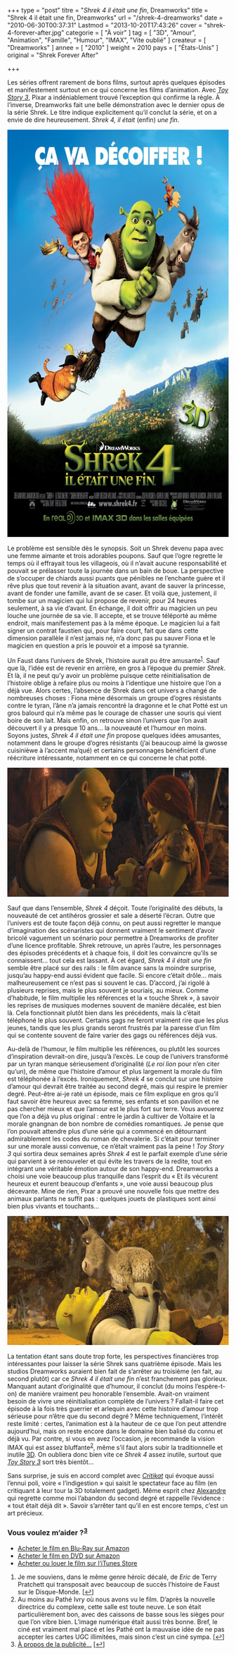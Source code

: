 +++
type = "post"
titre = "<em>Shrek 4 il était une fin</em>, Dreamworks"
title = "Shrek 4 il était une fin, Dreamworks"
url = "/shrek-4-dreamworks"
date = "2010-06-30T00:37:31"
Lastmod = "2013-10-20T17:43:26"
cover = "shrek-4-forever-after.jpg"
categorie = [ "À voir" ]
tag = [ "3D", "Amour", "Animation", "Famille", "Humour", "IMAX", "Vite oublié" ]
createur = [ "Dreamworks" ]
annee = [ "2010" ]
weight = 2010
pays = [ "États-Unis" ]
original = "Shrek Forever After"

+++

<p>Les séries offrent rarement de bons films, surtout après quelques épisodes et manifestement surtout en ce qui concerne les films d&rsquo;animation. Avec <em><a href="http://voiretmanger.fr/2010/06/25/toy-story-3-pixar/">Toy Story 3</a></em>, Pixar a indéniablement trouvé l&rsquo;exception qui confirme la règle. À l&rsquo;inverse, Dreamworks fait une belle démonstration avec le dernier opus de la série Shrek. Le titre indique explicitement qu&rsquo;il conclut la série, et on a envie de dire heureusement. <em>Shrek 4, il était</em> (enfin) <em>une fin</em>.</p>
<div style="text-align: center;"><a href="http://www.allocine.fr/film/fichefilm_gen_cfilm=57212.html" target="_blank"><img class="aligncenter" src="shrek-4-il-etait-une-fin.jpg" border="0" alt="shrek-4-il-etait-une-fin.jpg" width="690" height="925" /></a></div>
<p>Le problème est sensible dès le synopsis. Soit un Shrek devenu papa avec une femme aimante et trois adorables poupons. Sauf que l&rsquo;ogre regrette le temps où il effrayait tous les villageois, où il n&rsquo;avait aucune responsabilité et pouvait se prélasser toute la journée dans un bain de boue. La perspective de s&rsquo;occuper de chiards aussi puants que pénibles ne l&rsquo;enchante guère et il rêve plus que tout revenir à la situation avant, avant de sauver la princesse, avant de fonder une famille, avant de se caser. Et voilà que, justement, il tombe sur un magicien qui lui propose de revenir, pour 24 heures seulement, à sa vie d&rsquo;avant. En échange, il doit offrir au magicien un peu louche une journée de sa vie. Il accepte, et se trouve téléporté au même endroit, mais manifestement pas à la même époque. Le magicien lui a fait signer un contrat faustien qui, pour faire court, fait que dans cette dimension parallèle il n&rsquo;est jamais né, n&rsquo;a donc pas pu sauver Fiona et le magicien en question a pris le pouvoir et a imposé sa tyrannie.</p>
<p>Un Faust dans l&rsquo;univers de Shrek, l&rsquo;histoire aurait pu être amusante<sup><a href="#footnote_0_3559" id="identifier_0_3559" class="footnote-link footnote-identifier-link" title="Je me souviens, dans le m&ecirc;me genre h&eacute;ro&iuml;c d&eacute;cal&eacute;, de Eric de Terry Pratchett qui transposait avec beaucoup de succ&egrave;s l&rsquo;histoire de Faust sur le Disque-Monde.">1</a></sup>. Sauf que là, l&rsquo;idée est de revenir en arrière, en gros à l&rsquo;époque du premier <em>Shrek</em>. Et là, il ne peut qu&rsquo;y avoir un problème puisque cette réinitialisation de l&rsquo;histoire oblige à refaire plus ou moins à l&rsquo;identique une histoire que l&rsquo;on a déjà vue. Alors certes, l&rsquo;absence de Shrek dans cet univers a changé de nombreuses choses : Fiona mène désormais un groupe d&rsquo;ogres résistants contre le tyran, l&rsquo;âne n&rsquo;a jamais rencontré la dragonne et le chat Potté est un gros balourd qui n&rsquo;a même pas le courage de chasser une souris qui vient boire de son lait. Mais enfin, on retrouve sinon l&rsquo;univers que l&rsquo;on avait découvert il y a presque 10 ans… la nouveauté et l&rsquo;humour en moins. Soyons justes, <em>Shrek 4 il était une fin</em> propose quelques idées amusantes, notamment dans le groupe d&rsquo;ogres résistants (j&rsquo;ai beaucoup aimé la gwosse cuisinièwe à l&rsquo;accent ma&rsquo;qué) et certains personnages bénéficient d&rsquo;une réécriture intéressante, notamment en ce qui concerne le chat potté.</p>
<div style="text-align: center;"><img class="aligncenter" src="shrek-4-fiona1.jpg" border="0" alt="shrek-4-fiona.jpg" width="690" height="293" /></div>
<p>Sauf que dans l&rsquo;ensemble, <em>Shrek 4</em> déçoit. Toute l&rsquo;originalité des débuts, la nouveauté de cet antihéros grossier et sale a déserté l&rsquo;écran. Outre que l&rsquo;univers est de toute façon déjà connu, on peut aussi regretter le manque d&rsquo;imagination des scénaristes qui donnent vraiment le sentiment d&rsquo;avoir bricolé vaguement un scénario pour permettre à Dreamworks de profiter d&rsquo;une licence profitable. Shrek retrouve, un après l&rsquo;autre, les personnages des épisodes précédents et à chaque fois, il doit les convaincre qu&rsquo;ils se connaissent… tout cela est lassant. À cet égard, <em>Shrek 4 il était une fin</em> semble être placé sur des rails : le film avance sans la moindre surprise, jusqu&rsquo;au happy-end aussi évident que facile. Si encore c&rsquo;était drôle… mais malheureusement ce n&rsquo;est pas si souvent le cas. D&rsquo;accord, j&rsquo;ai rigolé à plusieurs reprises, mais le plus souvent je souriais, au mieux. Comme d&rsquo;habitude, le film multiplie les références et la &laquo;&nbsp;touche Shrek&nbsp;&raquo;, à savoir les reprises de musiques modernes souvent de manière décalée, est bien là. Cela fonctionnait plutôt bien dans les précédents, mais là c&rsquo;était téléphoné le plus souvent. Certains gags ne feront vraiment rire que les plus jeunes, tandis que les plus grands seront frustrés par la paresse d&rsquo;un film qui se contente souvent de faire varier des gags ou références déjà vus.</p>
<p>Au-delà de l&rsquo;humour, le film multiplie les références, ou plutôt les sources d&rsquo;inspiration devrait-on dire, jusqu&rsquo;à l&rsquo;excès. Le coup de l&rsquo;univers transformé par un tyran manque sérieusement d&rsquo;originalité (<em>Le roi lion</em> pour n&rsquo;en citer qu&rsquo;un), de même que l&rsquo;histoire d&rsquo;amour et plus largement la morale du film est téléphonée à l&rsquo;excès. Ironiquement, <em>Shrek 4</em> se conclut sur une histoire d&rsquo;amour qui devrait être traitée au second degré, mais qui respire le premier degré. Peut-être ai-je raté un épisode, mais ce film explique en gros qu&rsquo;il faut savoir être heureux avec sa femme, ses enfants et son pavillon et ne pas chercher mieux et que l&rsquo;amour est le plus fort sur terre. Vous avouerez que l&rsquo;on a déjà vu plus original : entre le jardin à cultiver de Voltaire et la morale gnangnan de bon nombre de comédies romantiques. Je pense que l&rsquo;on pouvait attendre plus d&rsquo;une série qui a commencé en détournant admirablement les codes du roman de chevalerie. Si c&rsquo;était pour terminer sur une morale aussi convenue, ce n&rsquo;était vraiment pas la peine ! <em>Toy Story 3</em> qui sortira deux semaines après <em>Shrek 4</em> est le parfait exemple d&rsquo;une série qui parvient à se renouveler et qui évite les travers de la redite, tout en intégrant une véritable émotion autour de son happy-end. Dreamworks a choisi une voie beaucoup plus tranquille dans l&rsquo;esprit du &laquo;&nbsp;Et ils vécurent heureux et eurent beaucoup d&rsquo;enfants&nbsp;&raquo;, une voie aussi beaucoup plus décevante. Mine de rien, Pixar a prouvé une nouvelle fois que mettre des animaux parlants ne suffit pas : quelques jouets de plastiques sont ainsi bien plus vivants et touchants…</p>
<div style="text-align: center;"><img class="aligncenter" src="shrek-4.jpg" border="0" alt="shrek-4.jpg" width="690" height="293" /></div>
<p>La tentation étant sans doute trop forte, les perspectives financières trop intéressantes pour laisser la série Shrek sans quatrième épisode. Mais les studios Dreamworks auraient bien fait de s&rsquo;arrêter au troisième (en fait, au second plutôt) car ce <em>Shrek 4 il était une fin</em> n&rsquo;est franchement pas glorieux. Manquant autant d&rsquo;originalité que d&rsquo;humour, il conclut (du moins l&rsquo;espère-t-on) de manière vraiment peu honorable l&rsquo;ensemble. Avait-on vraiment besoin de vivre une réinitialisation complète de l&rsquo;univers ? Fallait-il faire cet épisode à la fois très guerrier et arlequin avec cette histoire d&rsquo;amour trop sérieuse pour n&rsquo;être que du second degré ? Même techniquement, l&rsquo;intérêt reste limité : certes, l&rsquo;animation est à la hauteur de ce que l&rsquo;on peut attendre aujourd&rsquo;hui, mais on reste encore dans le domaine bien balisé du connu et déjà vu. Par contre, si vous en avez l&rsquo;occasion, je recommande la vision IMAX qui est assez bluffante<sup><a href="#footnote_1_3559" id="identifier_1_3559" class="footnote-link footnote-identifier-link" title="Au moins au Path&eacute; Ivry o&ugrave; nous avons vu le film. D&rsquo;apr&egrave;s la nouvelle directrice du complexe, cette salle est toute neuve. Le son &eacute;tait particuli&egrave;rement bon, avec des caissons de basse sous les si&egrave;ges pour que l&rsquo;on vibre bien. L&rsquo;image num&eacute;rique &eacute;tait aussi tr&egrave;s bonne. Bref, le cin&eacute; est vraiment mal plac&eacute; et les Path&eacute; ont la mauvaise id&eacute;e de ne pas accepter les cartes UGC illimit&eacute;es, mais sinon c&rsquo;est un cin&eacute; sympa.">2</a></sup>, même s&rsquo;il faut alors subir la traditionnelle et inutile <a href="http://voiretmanger.fr/tag/3d/">3D</a>. On oubliera donc bien vite ce <em>Shrek 4</em> assez inutile, surtout que <em><a href="http://voiretmanger.fr/2010/06/25/toy-story-3-pixar/">Toy Story 3</a></em> sort très bientôt…</p>
<p>Sans surprise, je suis en accord complet avec <a href="http://www.critikat.com/Shrek-4-il-etait-une-fin.html"><em>Critikat</em></a> qui évoque aussi l&rsquo;ennui poli, voire &laquo;&nbsp;l&rsquo;indigestion&nbsp;&raquo; qui saisit le spectateur face au film (en critiquant à leur tour la 3D totalement gadget). Même esprit chez <a href="http://www.plan-c.fr/article-critique-shrek-4-de-mike-mitchell-53036136.html">Alexandre</a> qui regrette comme moi l&rsquo;abandon du second degré et rappelle l&rsquo;évidence : &laquo;&nbsp;tout était déjà dit&nbsp;&raquo;. Savoir s&rsquo;arrêter tant qu&rsquo;il en est encore temps, c&rsquo;est un art précieux.</p>
<div class="amazon">
<h3>Vous voulez m&rsquo;aider ?<sup><a href="#footnote_2_3559" id="identifier_2_3559" class="footnote-link footnote-identifier-link" title="&Agrave; propos de la publicit&eacute;&hellip;">3</a></sup></h3>
<ul>
<li><a href="http://www.amazon.fr/gp/product/B003SWZS7M/ref=as_li_ss_tl?ie=UTF8&tag=leblogdenic07-21&linkCode=as2&camp=1642&creative=19458&creativeASIN=B003SWZS7M">Acheter le film en Blu-Ray sur Amazon</a></li>
<li><a href="http://www.amazon.fr/gp/product/B003SWZS72/ref=as_li_ss_tl?ie=UTF8&tag=leblogdenic07-21&linkCode=as2&camp=1642&creative=19458&creativeASIN=B003SWZS72">Acheter le film en DVD sur Amazon</a></li>
<li><a href="https://itunes.apple.com/fr/movie/shrek-4-il-etait-une-fin/id395058447">Acheter ou louer le film sur l&rsquo;iTunes Store</a></li>
</ul>
</div>
<ol class="footnotes"><li id="footnote_0_3559" class="footnote">Je me souviens, dans le même genre héroïc décalé, de <em>Eric</em> de Terry Pratchett qui transposait avec beaucoup de succès l&rsquo;histoire de Faust sur le Disque-Monde. [<a href="#identifier_0_3559" class="footnote-link footnote-back-link">&#8617;</a>]</li><li id="footnote_1_3559" class="footnote">Au moins au Pathé Ivry où nous avons vu le film. D&rsquo;après la nouvelle directrice du complexe, cette salle est toute neuve. Le son était particulièrement bon, avec des caissons de basse sous les sièges pour que l&rsquo;on vibre bien. L&rsquo;image numérique était aussi très bonne. Bref, le ciné est vraiment mal placé et les Pathé ont la mauvaise idée de ne pas accepter les cartes UGC illimitées, mais sinon c&rsquo;est un ciné sympa. [<a href="#identifier_1_3559" class="footnote-link footnote-back-link">&#8617;</a>]</li><li id="footnote_2_3559" class="footnote"><a href="http://voiretmanger.fr/soutien/">À propos de la publicité…</a> [<a href="#identifier_2_3559" class="footnote-link footnote-back-link">&#8617;</a>]</li></ol>
